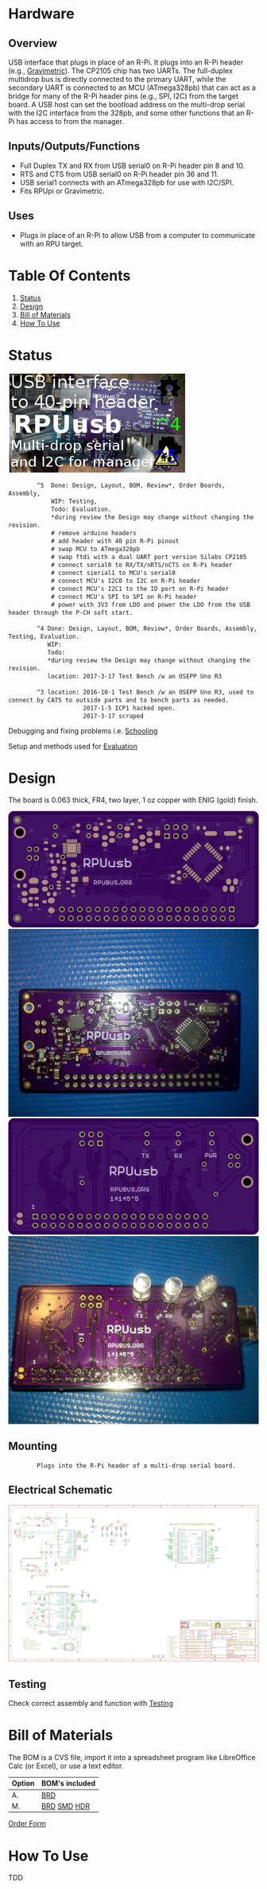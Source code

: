 # Hardware

## Overview

USB interface that plugs in place of an R-Pi. It plugs into an R-Pi header (e.g., [Gravimetric]). The CP2105 chip has two UARTs. The full-duplex multidrop bus is directly connected to the primary UART, while the secondary UART is connected to an MCU (ATmega328pb) that can act as a bridge for many of the R-Pi header pins (e.g., SPI, I2C) from the target board. A USB host can set the bootload address on the multi-drop serial with the I2C interface from the 328pb, and some other functions that an R-Pi has access to from the manager.

[Gravimetric]: https://github.com/epccs/Gravimetric


## Inputs/Outputs/Functions

* Full Duplex TX and RX from USB serial0 on R-Pi header pin 8 and 10.
* RTS and CTS from USB serial0 on R-Pi header pin 36 and 11.
* USB serial1 connects with an ATmega328pb for use with I2C/SPI.
* Fits RPUpi or Gravimetric.

## Uses

* Plugs in place of an R-Pi to allow USB from a computer to communicate with an RPU target.


# Table Of Contents

1. [Status](#status)
2. [Design](#design)
3. [Bill of Materials](#bill-of-materials)
4. [How To Use](#how-to-use)


# Status

![Status](./status_icon.png "RPUusb Status")

```
        ^5  Done: Design, Layout, BOM, Review*, Order Boards, Assembly, 
            WIP: Testing,
            Todo: Evaluation.
            *during review the Design may change without changing the revision.
            # remove arduino headers
            # add header with 40 pin R-Pi pinout
            # swap MCU to ATmega328pb
            # swap ftdi with a dual UART port version Silabs CP2105
            # connect serial0 to RX/TX/nRTS/nCTS on R-Pi header
            # connect sierial1 to MCU's serial0
            # connect MCU's I2C0 to I2C on R-Pi header
            # connect MCU's I2C1 to the ID port on R-Pi header
            # connect MCU's SPI to SPI on R-Pi header
            # power with 3V3 from LDO and power the LDO from the USB header through the P-CH soft start. 

        ^4 Done: Design, Layout, BOM, Review*, Order Boards, Assembly, Testing, Evaluation.
           WIP: 
           Todo:  
           *during review the Design may change without changing the revision.
           location: 2017-3-17 Test Bench /w an OSEPP Uno R3

        ^3 location: 2016-10-1 Test Bench /w an OSEPP Uno R3, used to connect by CAT5 to outside parts and to bench parts as needed.
                     2017-1-5 ICP1 hacked open.
                     2017-3-17 scraped
```

Debugging and fixing problems i.e. [Schooling](./Schooling/)

Setup and methods used for [Evaluation](./Evaluation/)


# Design

The board is 0.063 thick, FR4, two layer, 1 oz copper with ENIG (gold) finish.

![Top](./Documents/14145,Top.png "RPUusb Top")
![TAssy](./Documents/14145,TAssy.jpg "RPUusb Top Assy")
![Bottom](./Documents/14145,Bottom.png "RPUusb Bottom")
![BAssy](./Documents/14145,BAssy.jpg "RPUusb Bottom Assy")


## Mounting

```
        Plugs into the R-Pi header of a multi-drop serial board.
```

## Electrical Schematic

![Schematic](./Documents/14145,Schematic.png "RPUusb Schematic")

## Testing

Check correct assembly and function with [Testing](./Testing/)



# Bill of Materials

The BOM is a CVS file, import it into a spreadsheet program like LibreOffice Calc (or Excel), or use a text editor.

Option | BOM's included
----- | ----- 
A. | [BRD] 
M. | [BRD] [SMD] [HDR] 


[BRD]: ./Design/14145BRD,BOM.csv
[SMD]: ./Design/14145SMD,BOM.csv
[HDR]: ./Design/14145HDR,BOM.csv

[Order Form](https://rpubus.org/Order_Form.html)


# How To Use

TDD

